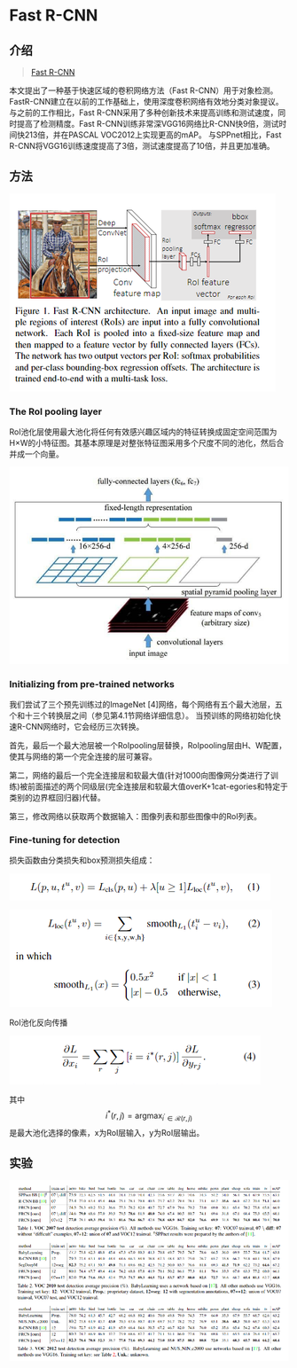 # Fast R-CNN

## 介绍

> [Fast R-CNN](http://www.cv-foundation.org/openaccess/content_iccv_2015/papers/Girshick_Fast_R-CNN_ICCV_2015_paper.pdf)

本文提出了一种基于快速区域的卷积网络方法（Fast R-CNN）用于对象检测。 FastR-CNN建立在以前的工作基础上，使用深度卷积网络有效地分类对象提议。 与之前的工作相比，Fast R-CNN采用了多种创新技术来提高训练和测试速度，同时提高了检测精度。Fast R-CNN训练非常深VGG16网络比R-CNN快9倍，测试时间快213倍，并在PASCAL VOC2012上实现更高的mAP。 与SPPnet相比，Fast R-CNN将VGG16训练速度提高了3倍，测试速度提高了10倍，并且更加准确。

## 方法

![](../../.gitbook/assets/image%20%28199%29.png)

### The RoI pooling layer

RoI池化层使用最大池化将任何有效感兴趣区域内的特征转换成固定空间范围为H×W的小特征图。其基本原理是对整张特征图采用多个尺度不同的池化，然后合并成一个向量。

![](../../.gitbook/assets/image%20%28130%29.png)



### Initializing from pre-trained networks

我们尝试了三个预先训练过的ImageNet \[4\]网络，每个网络有五个最大池层，五个和十三个转换层之间（参见第4.1节网络详细信息）。 当预训练的网络初始化快速R-CNN网络时，它会经历三次转换。

首先，最后一个最大池层被一个RoIpooling层替换，RoIpooling层由H、W配置，使其与网络的第一个完全连接的层可兼容。

第二，网络的最后一个完全连接层和软最大值\(针对1000向图像网分类进行了训练\)被前面描述的两个同级层\(完全连接层和软最大值overK+1cat-egories和特定于类别的边界框回归器\)代替。

第三，修改网络以获取两个数据输入：图像列表和那些图像中的RoI列表。

### Fine-tuning for detection

损失函数由分类损失和box预测损失组成：

![](../../.gitbook/assets/image%20%2889%29.png)

![](../../.gitbook/assets/image%20%28143%29.png)

RoI池化反向传播

![](../../.gitbook/assets/image%20%28126%29.png)

其中 $$i^{*}(r, j)=\operatorname{argmax}_{i^{\prime} \in \mathcal{R}(r, j)}$$ 是最大池化选择的像素，x为RoI层输入，y为RoI层输出。

## 实验

![](../../.gitbook/assets/image%20%28104%29.png)

